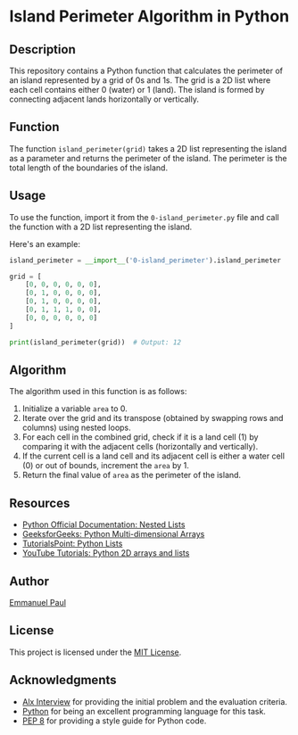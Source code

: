 # Island Perimeter Algorithm in Python

## Description

This repository contains a Python function that calculates the perimeter of an island represented by a grid of 0s and 1s. The grid is a 2D list where each cell contains either 0 (water) or 1 (land). The island is formed by connecting adjacent lands horizontally or vertically.

## Function

The function `island_perimeter(grid)` takes a 2D list representing the island as a parameter and returns the perimeter of the island. The perimeter is the total length of the boundaries of the island.

## Usage

To use the function, import it from the `0-island_perimeter.py` file and call the function with a 2D list representing the island.

Here's an example:

```python
island_perimeter = __import__('0-island_perimeter').island_perimeter

grid = [
    [0, 0, 0, 0, 0, 0],
    [0, 1, 0, 0, 0, 0],
    [0, 1, 0, 0, 0, 0],
    [0, 1, 1, 1, 0, 0],
    [0, 0, 0, 0, 0, 0]
]

print(island_perimeter(grid))  # Output: 12
```

## Algorithm

The algorithm used in this function is as follows:

1. Initialize a variable `area` to 0.
2. Iterate over the grid and its transpose (obtained by swapping rows and columns) using nested loops.
3. For each cell in the combined grid, check if it is a land cell (1) by comparing it with the adjacent cells (horizontally and vertically).
4. If the current cell is a land cell and its adjacent cell is either a water cell (0) or out of bounds, increment the `area` by 1.
5. Return the final value of `area` as the perimeter of the island.

## Resources

- [Python Official Documentation: Nested Lists](https://docs.python.org/3/tutorial/datastructures.html#nested-list-comprehensions)
- [GeeksforGeeks: Python Multi-dimensional Arrays](https://www.geeksforgeeks.org/python-multi-dimensional-arrays/)
- [TutorialsPoint: Python Lists](https://www.tutorialspoint.com/python/python_lists.htm)
- [YouTube Tutorials: Python 2D arrays and lists](https://www.youtube.com/watch?v=Cgz7DqDLjQU)

## Author

[Emmanuel Paul](https://github.com/emmauelist)

## License

This project is licensed under the [MIT License](https://opensource.org/licenses/MIT).

## Acknowledgments

- [Alx Interview](https://github.com/alx-interview) for providing the initial problem and the evaluation criteria.
- [Python](https://www.python.org/) for being an excellent programming language for this task.
- [PEP 8](https://www.python.org/dev/peps/pep-0008/) for providing a style guide for Python code.
